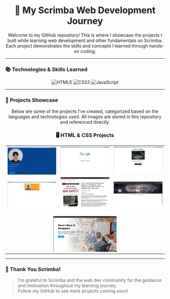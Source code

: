 <h1 align="center">🚀 My Scrimba Web Development Journey</h1>

<p align="center">
  Welcome to my GitHub repository! This is where I showcase the projects I built while learning web development and other fundamentals on Scrimba.  
  Each project demonstrates the skills and concepts I learned through hands-on coding.
</p>

---

### 📚 Technologies & Skills Learned

<p align="center">
  <img src="https://img.shields.io/badge/HTML5-orange?style=for-the-badge&logo=html5&logoColor=white" alt="HTML5" />
  <img src="https://img.shields.io/badge/CSS3-blue?style=for-the-badge&logo=css3&logoColor=white" alt="CSS3" />
  <img src="https://img.shields.io/badge/JavaScript-yellow?style=for-the-badge&logo=javascript&logoColor=black" alt="JavaScript" />
</p>

---

### 🌟 Projects Showcase

<p align="center">
  Below are some of the projects I've created, categorized based on the languages and technologies used.  
  All images are stored in this repository and referenced directly.
</p>

<h3 align="center">🖥️ HTML & CSS Projects</h3>

<table align="center">
  <tr>
    <td><img src="Scrimba/HTML AND CSS/assets/images/Html-css_Image-Projects/Personal-Website.png" width="200" /></td>
    <td><img src="Scrimba/HTML AND CSS/assets/images/Html-css_Image-Projects/google-clone-project.png" width="200" /></td>
    <td><img src="Scrimba/HTML AND CSS/assets/images/Html-css_Image-Projects/daily-dribble-newsletter.png" width="200" /></td>
  </tr>
  <tr>
    <td><img src="Scrimba/HTML AND CSS/assets/images/Html-css_Image-Projects/business-card.png" width="200" /></td>
    <td><img src="Scrimba/HTML AND CSS/assets/images/Html-css_Image-Projects/amazon-product-page.png" width="200" /></td>
    <td><img src="Scrimba/HTML AND CSS/assets/images/Html-css_Image-Projects/exploration-site.png" width="200" /></td>
  </tr>
  <tr>
    <td colspan="3" align="center">
      <img src="Scrimba/HTML AND CSS/assets/images/Html-css_Image-Projects/web-agency-hero.png" width="200" />
    </td>
  </tr>
</table>

---

### 🙌 Thank You Scrimba!

> I'm grateful to Scrimba and the web dev community for the guidance and motivation throughout my learning journey.  
> Follow my GitHub to see more projects coming soon!

